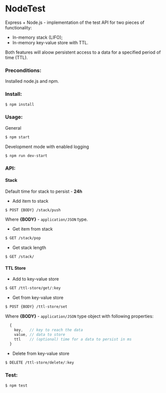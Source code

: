 # NodeTest
Express + Node.js - implementation of the test API for two pieces of functionality:
* In-memory stack (LIFO);
* In-memory key-value store with TTL.

Both features will aloow persistent access to a data for a specified period of time (TTL).

### Preconditions:
Installed node.js and npm.

### Install:
```bash
$ npm install
```

### Usage:
General
```bash
$ npm start
```

Development mode with enabled logging
```bash
$ npm run dev-start
```
### API:
#### Stack
Default time for stack to persist - __24h__

* Add item to stack
```bash
$ POST {BODY} /stack/push
```
Where __{BODY}__ - `application/JSON` type. 
* Get item from stack
```bash
$ GET /stack/pop
```
* Get stack length
```bash
$ GET /stack/
```
#### TTL Store
* Add to key-value store
```bash
$ GET /ttl-store/get/:key
```
* Get from key-value store
```bash
$ POST {BODY} /ttl-store/set
```
Where __{BODY}__ - `application/JSON` type object with following properties:
```js
  {
    key,   // key to reach the data
    value, // data to store
    ttl    // (optional) time for a data to persist in ms 
  }
```
* Delete from key-value store
```bash
$ DELETE /ttl-store/delete/:key
```

### Test:
```bash
$ npm test
```
